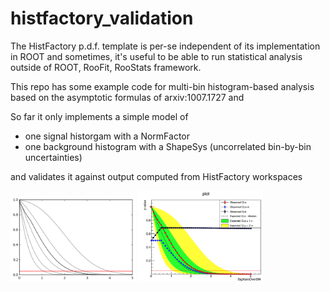 # histfactory_validation

The HistFactory p.d.f. template is per-se independent of its implementation in ROOT and sometimes, it's useful to be able to run statistical analysis outside
of ROOT, RooFit, RooStats framework.

This repo has some example code for multi-bin histogram-based analysis based on the asymptotic formulas of arxiv:1007.1727 and  

So far it only implements a simple model of

* one signal historgam with a NormFactor
* one background histogram with a ShapeSys (uncorrelated bin-by-bin uncertainties)

and validates it against output computed from HistFactory workspaces


<img src="img/manual_1bin_55_50_7.png" alt="manual" style="width: 200px;"/>
<img src="img/hfh_1bin_55_50_7.png" alt="manual" style="width: 200px;"/>
